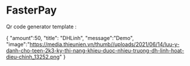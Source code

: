 # FasterPay

Qr code generator template :

{
"amount":50,
"title": "DHLinh",
"message":"Demo",
"image":"https://media.thieunien.vn/thumb//uploads/2021/06/14/luu-y-danh-cho-teen-2k3-ky-thi-nang-khieu-duoc-nhieu-truong-dh-linh-hoat-dieu-chinh_13252.png"
}
